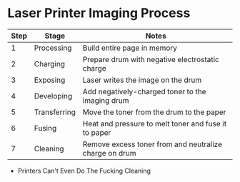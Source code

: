 # Laser Printer Imaging Process

Step | Stage | Notes
-- | - | -
1 | Processing | Build entire page in memory
2 | Charging | Prepare drum with negative electrostatic charge
3 | Exposing | Laser writes the image on the drum
4 | Developing | Add negatively-charged toner to the imaging drum
5 | Transferring | Move the toner from the drum to the paper
6 | Fusing | Heat and pressure to melt toner and fuse it to paper
7 | Cleaning | Remove excess toner from and neutralize charge on drum

- Printers Can't Even Do The Fucking Cleaning